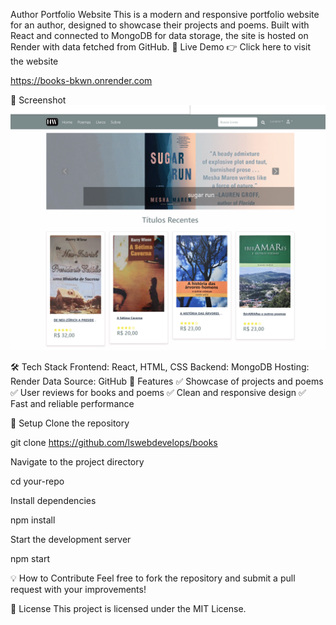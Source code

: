 Author Portfolio Website
This is a modern and responsive portfolio website for an author, designed to showcase their projects and poems. Built with React and connected to MongoDB for data storage, the site is hosted on Render with data fetched from GitHub.
🚀 Live Demo
👉 Click here to visit the website

https://books-bkwn.onrender.com


📸 Screenshot
![Website](https://github.com/lswebdevelops/books/blob/master/uploads/screenshot_hw.png)

🛠️ Tech Stack
Frontend: React, HTML, CSS
Backend: MongoDB
Hosting: Render
Data Source: GitHub
🎯 Features
✅ Showcase of projects and poems
✅ User reviews for books and poems
✅ Clean and responsive design
✅ Fast and reliable performance


📂 Setup
Clone the repository


git clone https://github.com/lswebdevelops/books

Navigate to the project directory

cd your-repo

Install dependencies


npm install

Start the development server

npm start


💡 How to Contribute
Feel free to fork the repository and submit a pull request with your improvements!


📄 License
This project is licensed under the MIT License.


